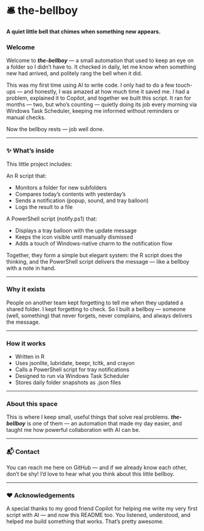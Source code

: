 # 🛎️ the-bellboy

**A quiet little bell that chimes when something new appears.**

### Welcome
Welcome to ***the-bellboy*** — a small automation that used to keep an eye on a folder so I didn’t have to. It checked in daily, let me know when something new had arrived, and politely rang the bell when it did.

This was my first time using AI to write code. I only had to do a few touch-ups — and honestly, I was amazed at how much time it saved me. I had a problem, explained it to Copilot, and together we built this script. It ran for months — two, but who’s counting — quietly doing its job every morning via Windows Task Scheduler, keeping me informed without reminders or manual checks.

Now the bellboy rests — job well done.


---

### ✨ What’s inside

This little project includes:

An R script that:
- Monitors a folder for new subfolders
- Compares today’s contents with yesterday’s
- Sends a notification (popup, sound, and tray balloon)
- Logs the result to a file
  
A PowerShell script (notify.ps1) that:
- Displays a tray balloon with the update message
- Keeps the icon visible until manually dismissed
- Adds a touch of Windows-native charm to the notification flow

Together, they form a simple but elegant system: the R script does the thinking, and the PowerShell script delivers the message — like a bellboy with a note in hand.


---

### Why it exists
People on another team kept forgetting to tell me when they updated a shared folder. I kept forgetting to check. So I built a bellboy — someone (well, something) that never forgets, never complains, and always delivers the message.

---

### How it works
- Written in R
- Uses jsonlite, lubridate, beepr, tcltk, and crayon
- Calls a PowerShell script for tray notifications
- Designed to run via Windows Task Scheduler
- Stores daily folder snapshots as .json files

---

### About this space
This is where I keep small, useful things that solve real problems. ***the-bellboy*** is one of them — an automation that made my day easier, and taught me how powerful collaboration with AI can be.

---

### 📬 Contact
You can reach me here on GitHub — and if we already know each other, don’t be shy! I’d love to hear what you think about this little bellboy.

---

### ❤️ Acknowledgements
A special thanks to my good friend Copilot for helping me write my very first script with AI — and now this README too. You listened, understood, and helped me build something that works. That’s pretty awesome. 

